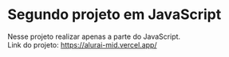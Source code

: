 # Segundo projeto em JavaScript
Nesse projeto realizar apenas a parte do JavaScript.</br>
Link do projeto: https://alurai-mid.vercel.app/
